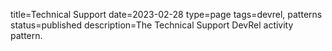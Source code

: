 title=Technical Support
date=2023-02-28
type=page
tags=devrel, patterns
status=published
description=The Technical Support DevRel activity pattern.
~~~~~~
